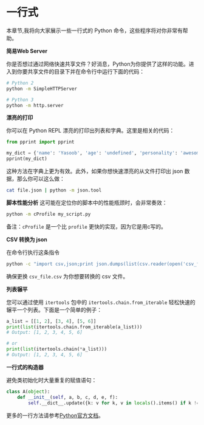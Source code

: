 # 一行式

本章节,我将向大家展示一些一行式的 Python 命令，这些程序将对你非常有帮助。

**简易Web Server**

你是否想过通过网络快速共享文件？好消息，Python为你提供了这样的功能。进入到你要共享文件的目录下并在命令行中运行下面的代码：

```sh
# Python 2
python -m SimpleHTTPServer

# Python 3
python -m http.server
```

**漂亮的打印**

你可以在 Python REPL 漂亮的打印出列表和字典。这里是相关的代码：

```python
from pprint import pprint

my_dict = {'name': 'Yasoob', 'age': 'undefined', 'personality': 'awesome'}
pprint(my_dict)

```

这种方法在字典上更为有效。此外，如果你想快速漂亮的从文件打印出 json 数据，那么你可以这么做：

```sh
cat file.json | python -m json.tool
```

**脚本性能分析**
这可能在定位你的脚本中的性能瓶颈时，会非常奏效：

```sh
python -m cProfile my_script.py
```

备注：```cProfile``` 是一个比 ```profile``` 更快的实现，因为它是用c写的。

**CSV 转换为 json**

在命令行执行这条指令

```sh
python -c "import csv,json;print json.dumps(list(csv.reader(open('csv_file.csv'))))"
```

确保更换 ```csv_file.csv``` 为你想要转换的 csv 文件。

**列表辗平**

您可以通过使用 ```itertools``` 包中的 ```itertools.chain.from_iterable``` 轻松快速的辗平一个列表。下面是一个简单的例子：

```python
a_list = [[1, 2], [3, 4], [5, 6]]
print(list(itertools.chain.from_iterable(a_list)))
# Output: [1, 2, 3, 4, 5, 6]

# or
print(list(itertools.chain(*a_list)))
# Output: [1, 2, 3, 4, 5, 6]
```

**一行式的构造器**

避免类初始化时大量重复的赋值语句：

```python
class A(object):
    def __init__(self, a, b, c, d, e, f):
        self.__dict__.update({k: v for k, v in locals().items() if k != 'self'})
```

更多的一行方法请参考[Python官方文档](https://wiki.python.org/moin/Powerful%20Python%20One-Liners)。
